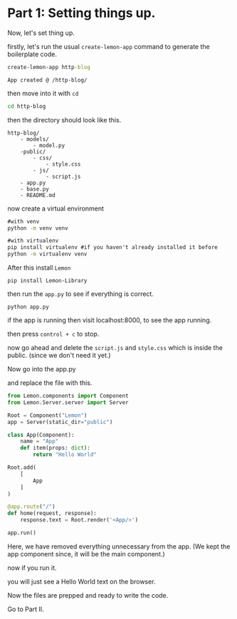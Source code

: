 # Part 1: Setting things up.

Now, let's set thing up.

firstly, let's  run the usual `create-lemon-app` command to generate the boilerplate code.

```cmd
create-lemon-app http-blog
```

```
App created @ /http-blog/
```

then move into it with `cd`

```bash
cd http-blog
```

then the directory should look like this.

```dir
http-blog/
    - models/
        - model.py
    -public/
        - css/
            - style.css
        - js/
            - script.js
    - app.py
    - base.py
    - README.md
```

now create a virtual environment 

```cmd
#with venv
python -m venv venv

#with virtualenv
pip install virtualenv #if you haven't already installed it before
python -m virtualenv venv
```

After this install `Lemon`
```
pip install Lemon-Library
```

then run the `app.py` to see if everything is correct.

`python app.py`

if the app is running then visit localhost:8000, to see the app running.

then press `control + c` to stop.

now go ahead and delete the `script.js` and `style.css` which is inside the public. (since we don't need it yet.)

Now go into the app.py

and replace the file with this.

```python
from Lemon.components import Component
from Lemon.Server.server import Server

Root = Component("Lemon")
app = Server(static_dir="public")

class App(Component):
    name = "App"
    def item(props: dict):
        return "Hello World"

Root.add(
    [
        App
    ]
)

@app.route("/")
def home(request, response):
    response.text = Root.render('<App/>')

app.run()

```

Here, we have removed everything unnecessary from the app.
(We kept the app component since, it will be the main component.)

now if you run it.

you will just see a Hello World text on the browser.

Now the files are prepped and ready to write the code.

Go to Part II.